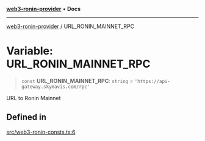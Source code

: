 [**web3-ronin-provider**](../README.md) • **Docs**

***

[web3-ronin-provider](../globals.md) / URL\_RONIN\_MAINNET\_RPC

# Variable: URL\_RONIN\_MAINNET\_RPC

> `const` **URL\_RONIN\_MAINNET\_RPC**: `string` = `'https://api-gateway.skymavis.com/rpc'`

URL to Ronin Mainnet

## Defined in

[src/web3-ronin-consts.ts:6](https://github.com/chuacw/web3-ronin-provider/blob/8f8ec8edfaa82f0741161cc9ab238177f2999ade/src/web3-ronin-consts.ts#L6)
